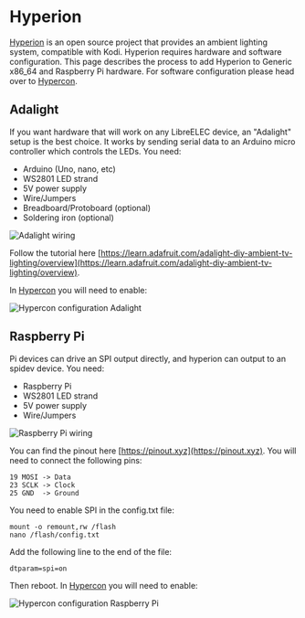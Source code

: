 # Hyperion

[Hyperion](https://github.com/hyperion-project/hyperion) is an open source project that provides an ambient lighting system, compatible with Kodi. Hyperion requires hardware and software configuration. This page describes the process to add Hyperion to Generic x86\_64 and Raspberry Pi hardware. For software configuration please head over to [Hypercon](hypercon.md). 

## Adalight

If you want hardware that will work on any LibreELEC device, an "Adalight" setup is the best choice. It works by sending serial data to an Arduino micro controller which controls the LEDs. You need:

* Arduino \(Uno, nano, etc\)
* WS2801 LED strand
* 5V power supply
* Wire/Jumpers
* Breadboard/Protoboard \(optional\)
* Soldering iron \(optional\)

![Adalight wiring](../.gitbook/assets/hyperion-adalight.png)

Follow the tutorial here [https://learn.adafruit.com/adalight-diy-ambient-tv-lighting/overview](https://learn.adafruit.com/adalight-diy-ambient-tv-lighting/overview).

In [Hypercon](hypercon.md) you will need to enable:

![Hypercon configuration Adalight](../.gitbook/assets/hyperion-config-adalight.png)

## Raspberry Pi

Pi devices can drive an SPI output directly, and hyperion can output to an spidev device. You need:

* Raspberry Pi
* WS2801 LED strand
* 5V power supply
* Wire/Jumpers

![Raspberry Pi wiring](../.gitbook/assets/hyperion-rpi.png)

You can find the pinout here [https://pinout.xyz](https://pinout.xyz). You will need to connect the following pins:

```text
19 MOSI -> Data
23 SCLK -> Clock
25 GND  -> Ground
```

You need to enable SPI in the config.txt file:

```text
mount -o remount,rw /flash
nano /flash/config.txt
```

Add the following line to the end of the file:

```text
dtparam=spi=on
```

Then reboot. In [Hypercon](hypercon.md) you will need to enable:

![Hypercon configuration Raspberry Pi](../.gitbook/assets/hyperion-config-rpi.png)

